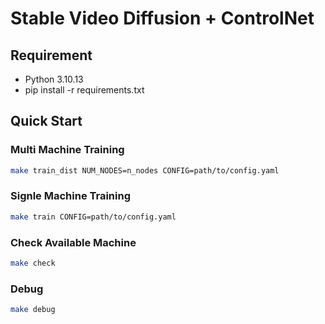 # Stable Video Diffusion + ControlNet

## Requirement

- Python 3.10.13
- pip install -r requirements.txt

## Quick Start

### Multi Machine Training

```sh
make train_dist NUM_NODES=n_nodes CONFIG=path/to/config.yaml
```

### Signle Machine Training

```sh
make train CONFIG=path/to/config.yaml
```

### Check Available Machine

```sh
make check
```

### Debug

```sh
make debug
```
